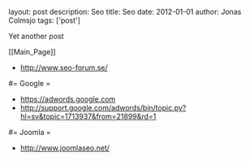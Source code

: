 layout: post
description: Seo
title: Seo
date: 2012-01-01
author: Jonas Colmsjo
tags: ['post']

Yet another post





[[Main_Page]]



* http://www.seo-forum.se/



#= Google =

* https://adwords.google.com
* http://support.google.com/adwords/bin/topic.py?hl=sv&topic=1713937&from=21899&rd=1


#= Joomla =

* http://www.joomlaseo.net/
